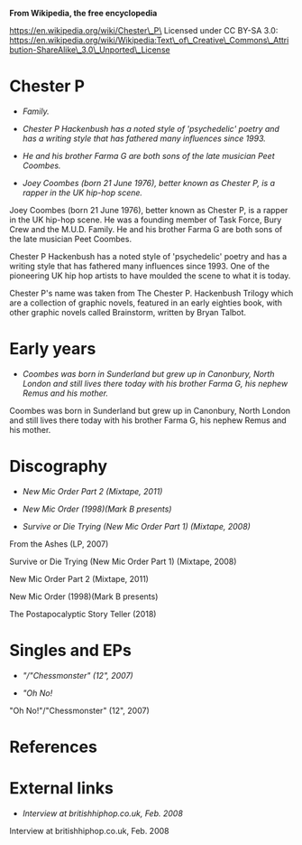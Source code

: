 **From Wikipedia, the free encyclopedia**

https://en.wikipedia.org/wiki/Chester\_P\
Licensed under CC BY-SA 3.0:\
https://en.wikipedia.org/wiki/Wikipedia:Text\_of\_Creative\_Commons\_Attribution-ShareAlike\_3.0\_Unported\_License

Chester P
=========

-   *Family.*

-   *Chester P Hackenbush has a noted style of 'psychedelic' poetry and
    has a writing style that has fathered many influences since 1993.*

-   *He and his brother Farma G are both sons of the late musician Peet
    Coombes.*

-   *Joey Coombes (born 21 June 1976), better known as Chester P, is a
    rapper in the UK hip-hop scene.*

Joey Coombes (born 21 June 1976), better known as Chester P, is a rapper
in the UK hip-hop scene. He was a founding member of Task Force, Bury
Crew and the M.U.D. Family. He and his brother Farma G are both sons of
the late musician Peet Coombes.

Chester P Hackenbush has a noted style of 'psychedelic' poetry and has a
writing style that has fathered many influences since 1993. One of the
pioneering UK hip hop artists to have moulded the scene to what it is
today.

Chester P's name was taken from The Chester P. Hackenbush Trilogy which
are a collection of graphic novels, featured in an early eighties book,
with other graphic novels called Brainstorm, written by Bryan Talbot.

Early years
===========

-   *Coombes was born in Sunderland but grew up in Canonbury, North
    London and still lives there today with his brother Farma G, his
    nephew Remus and his mother.*

Coombes was born in Sunderland but grew up in Canonbury, North London
and still lives there today with his brother Farma G, his nephew Remus
and his mother.

Discography
===========

-   *New Mic Order Part 2 (Mixtape, 2011)*

-   *New Mic Order (1998)(Mark B presents)*

-   *Survive or Die Trying (New Mic Order Part 1) (Mixtape, 2008)*

From the Ashes (LP, 2007)

Survive or Die Trying (New Mic Order Part 1) (Mixtape, 2008)

New Mic Order Part 2 (Mixtape, 2011)

New Mic Order (1998)(Mark B presents)

The Postapocalyptic Story Teller (2018)

Singles and EPs
===============

-   *"/"Chessmonster" (12", 2007)*

-   *"Oh No!*

"Oh No!"/"Chessmonster" (12", 2007)

References
==========

External links
==============

-   *Interview at britishhiphop.co.uk, Feb. 2008*

Interview at britishhiphop.co.uk, Feb. 2008
